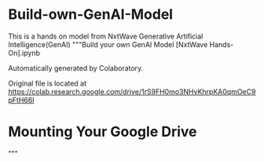 # Build-own-GenAI-Model
This is a hands on model from NxtWave
Generative Artificial Intelligence(GenAI)
"""Build your own GenAI Model [NxtWave Hands-On].ipynb

Automatically generated by Colaboratory.

Original file is located at
    https://colab.research.google.com/drive/1rS9FH0mo3NHvKhrpKA0qmOeC9pFtH66l

# Mounting Your Google Drive
"""
